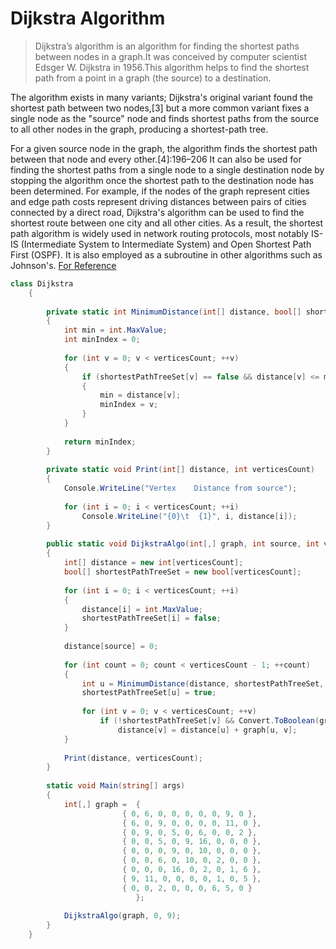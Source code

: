 # Dijkstra Algorithm
> Dijkstra’s algorithm is an algorithm for finding the shortest paths between nodes in a graph.It was conceived by computer scientist Edsger W. Dijkstra in 1956.This algorithm helps to find the shortest path from a point in a graph (the source) to a destination.

The algorithm exists in many variants; Dijkstra's original variant found the shortest path between two nodes,[3] but a more common variant fixes a single node as the "source" node and finds shortest paths from the source to all other nodes in the graph, producing a shortest-path tree.

For a given source node in the graph, the algorithm finds the shortest path between that node and every other.[4]:196–206 It can also be used for finding the shortest paths from a single node to a single destination node by stopping the algorithm once the shortest path to the destination node has been determined. For example, if the nodes of the graph represent cities and edge path costs represent driving distances between pairs of cities connected by a direct road, Dijkstra's algorithm can be used to find the shortest route between one city and all other cities. As a result, the shortest path algorithm is widely used in network routing protocols, most notably IS-IS (Intermediate System to Intermediate System) and Open Shortest Path First (OSPF). It is also employed as a subroutine in other algorithms such as Johnson's.
[For Reference](https://en.wikipedia.org/wiki/Dijkstra%27s_algorithm)

``` csharp
class Dijkstra
    {
 
        private static int MinimumDistance(int[] distance, bool[] shortestPathTreeSet, int verticesCount)
        {
            int min = int.MaxValue;
            int minIndex = 0;
 
            for (int v = 0; v < verticesCount; ++v)
            {
                if (shortestPathTreeSet[v] == false && distance[v] <= min)
                {
                    min = distance[v];
                    minIndex = v;
                }
            }
 
            return minIndex;
        }
 
        private static void Print(int[] distance, int verticesCount)
        {
            Console.WriteLine("Vertex    Distance from source");
 
            for (int i = 0; i < verticesCount; ++i)
                Console.WriteLine("{0}\t  {1}", i, distance[i]);
        }
 
        public static void DijkstraAlgo(int[,] graph, int source, int verticesCount)
        {
            int[] distance = new int[verticesCount];
            bool[] shortestPathTreeSet = new bool[verticesCount];
 
            for (int i = 0; i < verticesCount; ++i)
            {
                distance[i] = int.MaxValue;
                shortestPathTreeSet[i] = false;
            }
 
            distance[source] = 0;
 
            for (int count = 0; count < verticesCount - 1; ++count)
            {
                int u = MinimumDistance(distance, shortestPathTreeSet, verticesCount);
                shortestPathTreeSet[u] = true;
 
                for (int v = 0; v < verticesCount; ++v)
                    if (!shortestPathTreeSet[v] && Convert.ToBoolean(graph[u, v]) && distance[u] != int.MaxValue && distance[u] + graph[u, v] < distance[v])
                        distance[v] = distance[u] + graph[u, v];
            }
 
            Print(distance, verticesCount);
        }
 
        static void Main(string[] args)
        {
            int[,] graph =  {
                         { 0, 6, 0, 0, 0, 0, 0, 9, 0 },
                         { 6, 0, 9, 0, 0, 0, 0, 11, 0 },
                         { 0, 9, 0, 5, 0, 6, 0, 0, 2 },
                         { 0, 0, 5, 0, 9, 16, 0, 0, 0 },
                         { 0, 0, 0, 9, 0, 10, 0, 0, 0 },
                         { 0, 0, 6, 0, 10, 0, 2, 0, 0 },
                         { 0, 0, 0, 16, 0, 2, 0, 1, 6 },
                         { 9, 11, 0, 0, 0, 0, 1, 0, 5 },
                         { 0, 0, 2, 0, 0, 0, 6, 5, 0 }
                            };
 
            DijkstraAlgo(graph, 0, 9);
        }
    }
```
